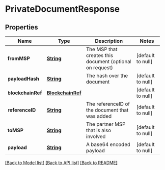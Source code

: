 # PrivateDocumentResponse
## Properties

Name | Type | Description | Notes
------------ | ------------- | ------------- | -------------
**fromMSP** | [**String**](string.md) | The MSP that creates this document (optional on request) | [default to null]
**payloadHash** | [**String**](string.md) | The hash over the document | [default to null]
**blockchainRef** | [**BlockchainRef**](.md) |  | [default to null]
**referenceID** | [**String**](string.md) | The referenceID of the document that was added | [default to null]
**toMSP** | [**String**](string.md) | The partner MSP that is also involved | [default to null]
**payload** | [**String**](string.md) | A base64 encoded payload | [default to null]

[[Back to Model list]](../README.md#documentation-for-models) [[Back to API list]](../README.md#documentation-for-api-endpoints) [[Back to README]](../README.md)

